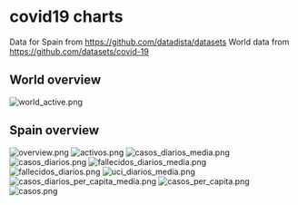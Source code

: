 # covid19 charts

Data for Spain from https://github.com/datadista/datasets
World data from https://github.com/datasets/covid-19

## World overview
![world_active.png](world_active.png)

## Spain overview

![overview.png](overview.png)
![activos.png](activos.png)
![casos_diarios_media.png](casos_diarios_media.png)
![casos_diarios.png](casos_diarios.png)
![fallecidos_diarios_media.png](fallecidos_diarios_media.png)
![fallecidos_diarios.png](fallecidos_diarios.png)
![uci_diarios_media.png](uci_diarios_media.png)
![casos_diarios_per_capita_media.png](casos_diarios_per_capita_media.png)
![casos_per_capita.png](casos_per_capita.png)
![casos.png](casos.png)

